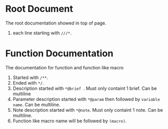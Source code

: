 # Root Document

The root documentation showed in top of page.
1. each line starting with `///*`.


# Function Documentation

The documentation for function and function like macro
1. Started with `/**`.
2. Ended with `*/`.
3. Description started with `*@brief `. Must only containt 1 brief. Can be multiline
4. Parameter description started with `*@param` then followed by `variable name`. Can be multiline.
5. Note description started with `*@note`. Must only containt 1 note. Can be multiline.
6. Function like macro name will be followed by `(macro)`.
